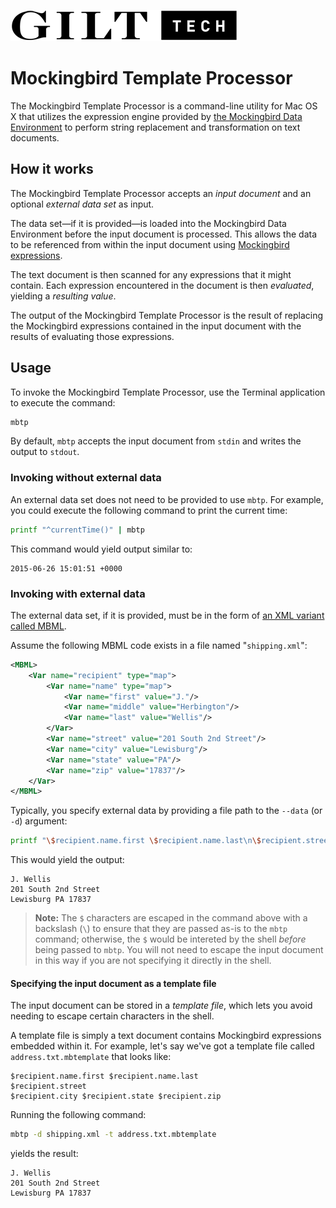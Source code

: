 ![Gilt Tech logo](https://raw.githubusercontent.com/gilt/Cleanroom/master/Assets/gilt-tech-logo.png)

# Mockingbird Template Processor

The Mockingbird Template Processor is a command-line utility for Mac OS X that utilizes the expression engine provided by [the Mockingbird Data Environment](https://github.com/emaloney/MBDataEnvironment#mockingbird-data-environment) to perform string replacement and transformation on text documents.

## How it works

The Mockingbird Template Processor accepts an *input document* and an optional *external data set* as input.

The data set—if it is provided—is loaded into the Mockingbird Data Environment before the input document is processed. This allows the data to be referenced from within the input document using [Mockingbird expressions](https://github.com/emaloney/MBDataEnvironment#an-introduction-to-mockingbird-expressions).

The text document is then scanned for any expressions that it might contain. Each expression encountered in the document is then *evaluated*, yielding a *resulting value*.

The output of the Mockingbird Template Processor is the result of replacing the Mockingbird expressions contained in the input document with the results of evaluating those expressions.

## Usage

To invoke the Mockingbird Template Processor, use the Terminal application to execute the command:

```bash
mbtp
```

By default, `mbtp` accepts the input document from `stdin` and writes the output to `stdout`.

### Invoking without external data

An external data set does not need to be provided to use `mbtp`. For example, you could execute the following command to print the current time:

```bash
printf "^currentTime()" | mbtp
```

This command would yield output similar to:

```
2015-06-26 15:01:51 +0000
```

### Invoking with external data

The external data set, if it is provided, must be in the form of [an XML variant called MBML](https://github.com/emaloney/MBDataEnvironment#the-structure-of-an-mbml-file).

Assume the following MBML code exists in a file named "`shipping.xml`":

```xml
<MBML>
    <Var name="recipient" type="map">
        <Var name="name" type="map">
            <Var name="first" value="J."/>
            <Var name="middle" value="Herbington"/>
            <Var name="last" value="Wellis"/>
        </Var>
        <Var name="street" value="201 South 2nd Street"/>
        <Var name="city" value="Lewisburg"/>
        <Var name="state" value="PA"/>
        <Var name="zip" value="17837"/>
    </Var>
</MBML>
```

Typically, you specify external data by providing a file path to the `--data` (or `-d`) argument:

```bash
printf "\$recipient.name.first \$recipient.name.last\n\$recipient.street\n\$recipient.city \$recipient.state \$recipient.zip" | mbtp -d shipping.xml
```

This would yield the output:

```
J. Wellis
201 South 2nd Street
Lewisburg PA 17837
```

> **Note:** The `$` characters are escaped in the command above with a backslash (`\`) to ensure that they are passed as-is to the `mbtp` command; otherwise, the `$` would be intereted by the shell *before* being passed to `mbtp`. You will not need to escape the input document in this way if you are not specifying it directly in the shell.

#### Specifying the input document as a template file

The input document can be stored in a *template file*, which lets you avoid needing to escape certain characters in the shell.

A template file is simply a text document contains Mockingbird expressions embedded within it. For example, let's say we've got a template file called `address.txt.mbtemplate` that looks like:

```text
$recipient.name.first $recipient.name.last
$recipient.street
$recipient.city $recipient.state $recipient.zip
```

Running the following command:

```bash
mbtp -d shipping.xml -t address.txt.mbtemplate
```

yields the result:

```
J. Wellis
201 South 2nd Street
Lewisburg PA 17837
```
